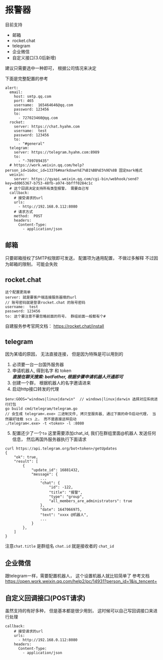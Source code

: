 
# 报警器
目前支持
- 邮箱
- rocket.chat
- telegram
- 企业微信
- 自定义接口(3.0后新增)

建议只需要选中一种即可， 根据公司情况来决定

下面是完整配置的参考
```
alert:
  email:
    host: smtp.qq.com
    port: 465
    username:  165464646@qq.com
    password: 123456
    to:
      - 727023460@qq.com
  rocket:
    server: https://chat.hyahm.com
    username:  test
    password: 123456
    to:
      - "#general"
  telegram:
    server: https://telegram.hyahm.com:8989
    to:
      - "-789789435"
  # https://work.weixin.qq.com/help?person_id=1&doc_id=13376#markdown%E7%B1%BB%E5%9E%8B 固定mark格式
  weixin:
    server: https://qyapi.weixin.qq.com/cgi-bin/webhook/send?key=dd065367-b753-48fb-a974-bbfff0284c1c
  # 这个回调决定支持所有类型报警， 需要自己写
  callback:
    # 接受请求的url
    urls:
      - http://192.168.0.112:8080
    # 请求方式
    method:  POST
    headers:
      Content-Type:
        - application/json
```

## 邮箱

只要邮箱授权了SMTP权限即可发送， 配置项为通用配置， 不做过多解释
不过因为邮箱的限制， 可能会失败


## rocket.chat 

```
这个配置更简单
server: 就是要客户端连接服务器填的url
// 账号密码就是登录rocket.chat 的账号密码
username:  test
password: 123456
to: 这个要注意不要忽略前面的符号， 群组前面一般都有个#
```

自建服务参考官网文档： https://rocket.chat/install


## telegram

因为某墙的原因， 无法直接连接， 但是因为特殊是可以用到的  

1. 必须要一台一台国外服务器  
2. 申请机器人, 得到名字 和 token  
***直接在聊天搜索: botFather, 根据步骤申请机器人开通即可***  
3. 创建一个群， 根据机器人的名字邀请进来  
4. 启动http接口转发的代理  

``` 
$env:GOOS="windows|linux|darwin"  // windows|linux|darwin 选择对应系统进行打包
go build cmd/telegram/telegram.go
// 会生成 telegram<.exe> 二进制文件, 拷贝至服务器, 通过下面的命令启动代理， 当然最好挂载 scs 上， 而不是直接这样启动
./telegram<.exe> -t <token> -l :8080

```
5. 配置还少了一个`to` 这里需要添加chat_id, 我们在群组里面@机器人 发送任何信息， 然后再国外服务器执行下面请求
```
curl https://api.telegram.org/bot<token>/getUpdates
{
    "ok": true,
    "result": [
        {
            "update_id": 16881432,
            "message": {
                ...
                "chat": {
                    "id": -122,
                    "title": "报警",
                    "type": "group",
                    "all_members_are_administrators": true
                },
                "date": 1647066975,
                "text": "xxxx @机器人",
                ...
            }
        },
    ]
}
```
注意`chat.title` 是群组名 `chat.id` 就是接收者的 `chat_id`



## 企业微信

跟telegram一样，需要配置机器人， 这个设置机器人就比较简单了 参考文档  
https://open.work.weixin.qq.com/help2/pc/14931?person_id=1&is_tencent=  


## 自定义回调接口(POST请求)

虽然支持的有好多种， 但是基本都是很少用到， 这时候可以自己写回调接口来进行处理

```
callback:
    # 接受请求的url
    urls:
      - http://192.168.0.112:8080
    headers:
      Content-Type:
        - application/json
```
